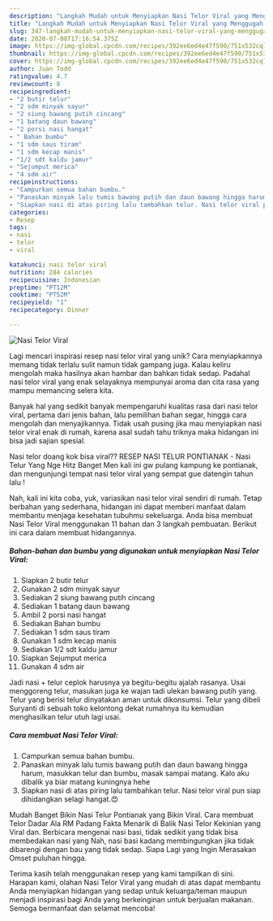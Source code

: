 ```yaml
---
description: "Langkah Mudah untuk Menyiapkan Nasi Telor Viral yang Menggugah Selera"
title: "Langkah Mudah untuk Menyiapkan Nasi Telor Viral yang Menggugah Selera"
slug: 347-langkah-mudah-untuk-menyiapkan-nasi-telor-viral-yang-menggugah-selera
date: 2020-07-08T17:16:54.375Z
image: https://img-global.cpcdn.com/recipes/392ee6ed4e47f590/751x532cq70/nasi-telor-viral-foto-resep-utama.jpg
thumbnail: https://img-global.cpcdn.com/recipes/392ee6ed4e47f590/751x532cq70/nasi-telor-viral-foto-resep-utama.jpg
cover: https://img-global.cpcdn.com/recipes/392ee6ed4e47f590/751x532cq70/nasi-telor-viral-foto-resep-utama.jpg
author: Juan Todd
ratingvalue: 4.7
reviewcount: 8
recipeingredient:
- "2 butir telur"
- "2 sdm minyak sayur"
- "2 siung bawang putih cincang"
- "1 batang daun bawang"
- "2 porsi nasi hangat"
- " Bahan bumbu"
- "1 sdm saus tiram"
- "1 sdm kecap manis"
- "1/2 sdt kaldu jamur"
- "Sejumput merica"
- "4 sdm air"
recipeinstructions:
- "Campurkan semua bahan bumbu."
- "Panaskan minyak lalu tumis bawang putih dan daun bawang hingga harum, masukkan telur dan bumbu, masak sampai matang. Kalo aku dibalik ya biar matang kuningnya hehe"
- "Siapkan nasi di atas piring lalu tambahkan telur. Nasi telor viral pun siap dihidangkan selagi hangat.😍"
categories:
- Resep
tags:
- nasi
- telor
- viral

katakunci: nasi telor viral 
nutrition: 284 calories
recipecuisine: Indonesian
preptime: "PT12M"
cooktime: "PT52M"
recipeyield: "1"
recipecategory: Dinner

---
```



![Nasi Telor Viral](https://img-global.cpcdn.com/recipes/392ee6ed4e47f590/751x532cq70/nasi-telor-viral-foto-resep-utama.jpg)

Lagi mencari inspirasi resep nasi telor viral yang unik? Cara menyiapkannya memang tidak terlalu sulit namun tidak gampang juga. Kalau keliru mengolah maka hasilnya akan hambar dan bahkan tidak sedap. Padahal nasi telor viral yang enak selayaknya mempunyai aroma dan cita rasa yang mampu memancing selera kita.

Banyak hal yang sedikit banyak mempengaruhi kualitas rasa dari nasi telor viral, pertama dari jenis bahan, lalu pemilihan bahan segar, hingga cara mengolah dan menyajikannya. Tidak usah pusing jika mau menyiapkan nasi telor viral enak di rumah, karena asal sudah tahu triknya maka hidangan ini bisa jadi sajian spesial.

Nasi telor doang kok bisa viral?? RESEP NASI TELUR PONTIANAK - Nasi Telur Yang Nge Hitz Banget Men kali ini gw pulang kampung ke pontianak, dan mengunjungi tempat nasi telor viral yang sempat gue datengin tahun lalu !


Nah, kali ini kita coba, yuk, variasikan nasi telor viral sendiri di rumah. Tetap berbahan yang sederhana, hidangan ini dapat memberi manfaat dalam membantu menjaga kesehatan tubuhmu sekeluarga. Anda bisa membuat Nasi Telor Viral menggunakan 11 bahan dan 3 langkah pembuatan. Berikut ini cara dalam membuat hidangannya.

<!--inarticleads1-->

##### Bahan-bahan dan bumbu yang digunakan untuk menyiapkan Nasi Telor Viral:

1. Siapkan 2 butir telur
1. Gunakan 2 sdm minyak sayur
1. Sediakan 2 siung bawang putih cincang
1. Sediakan 1 batang daun bawang
1. Ambil 2 porsi nasi hangat
1. Sediakan  Bahan bumbu
1. Sediakan 1 sdm saus tiram
1. Gunakan 1 sdm kecap manis
1. Sediakan 1/2 sdt kaldu jamur
1. Siapkan Sejumput merica
1. Gunakan 4 sdm air


Jadi nasi + telur ceplok harusnya ya begitu-begitu ajalah rasanya. Usai menggoreng telur, masukan juga ke wajan tadi ulekan bawang putih yang. Telur yang berisi telur dinyatakan aman untuk dikonsumsi. Telur yang dibeli Suryanti di sebuah toko kelontong dekat rumahnya itu kemudian menghasilkan telur utuh lagi usai. 

<!--inarticleads2-->

##### Cara membuat Nasi Telor Viral:

1. Campurkan semua bahan bumbu.
1. Panaskan minyak lalu tumis bawang putih dan daun bawang hingga harum, masukkan telur dan bumbu, masak sampai matang. Kalo aku dibalik ya biar matang kuningnya hehe
1. Siapkan nasi di atas piring lalu tambahkan telur. Nasi telor viral pun siap dihidangkan selagi hangat.😍


Mudah Banget Bikin Nasi Telur Pontianak yang Bikin Viral. Cara membuat Telor Dadar Ala RM Padang Fakta Menarik di Balik Nasi Telor Kekinian yang Viral dan. Berbicara mengenai nasi basi, tidak sedikit yang tidak bisa membedakan nasi yang Nah, nasi basi kadang membingungkan jika tidak dibarengi dengan bau yang tidak sedap. Siapa Lagi yang Ingin Merasakan Omset puluhan hingga. 

Terima kasih telah menggunakan resep yang kami tampilkan di sini. Harapan kami, olahan Nasi Telor Viral yang mudah di atas dapat membantu Anda menyiapkan hidangan yang sedap untuk keluarga/teman maupun menjadi inspirasi bagi Anda yang berkeinginan untuk berjualan makanan. Semoga bermanfaat dan selamat mencoba!
